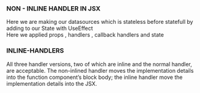 ### NON - INLINE HANDLER IN JSX 

Here we are making our datasources which is stateless before statefull by adding to our State with UseEffect  
Here we applied props , handlers , callback handlers and state 

### INLINE-HANDLERS 
All three handler versions, two of which are inline and the normal handler, are acceptable. The non-inlined handler moves the implementation details into the function component’s block body; the inline handler move the implementation details into the JSX.